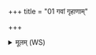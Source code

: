 +++
title = "01 गवां गृहाणाम्"

+++
<details><summary>मूलम् (WS)</summary>

गवां गृहाणां रसमोषधीनामनुज्येष्ठं वर्च आयुर्विकल्प्य ।  
स मा हिंसीः पितरौ वर्धमानो भद्राच्छ्रेयांसमभि लोकमेहि॥ १ ॥ च्छेयां  
यदीदं भक्तं यदि वा विभक्तं क्षेत्रं देवानां यदि वा पितॄणाम् ।  
यदि सूर्य उदिते यदि वा मनुष्यवच्छिवा नो अस्तु पृथिवी उत द्यौः ॥ २ ॥
</details>